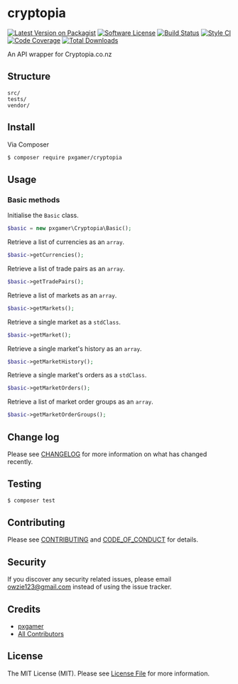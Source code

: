 # cryptopia

[![Latest Version on Packagist][ico-version]][link-packagist]
[![Software License][ico-license]](LICENSE.md)
[![Build Status][ico-travis]][link-travis]
[![Style CI][ico-styleci]][link-styleci]
[![Code Coverage][ico-code-quality]][link-code-quality]
[![Total Downloads][ico-downloads]][link-downloads]

An API wrapper for Cryptopia.co.nz

## Structure

```
src/
tests/
vendor/
```

## Install

Via Composer

```bash
$ composer require pxgamer/cryptopia
```

## Usage

### Basic methods

Initialise the `Basic` class.

```php
$basic = new pxgamer\Cryptopia\Basic();
```

Retrieve a list of currencies as an `array`.

```php
$basic->getCurrencies();
```

Retrieve a list of trade pairs as an `array`.

```php
$basic->getTradePairs();
```

Retrieve a list of markets as an `array`.

```php
$basic->getMarkets();
```

Retrieve a single market as a `stdClass`.

```php
$basic->getMarket();
```

Retrieve a single market's history as an `array`.

```php
$basic->getMarketHistory();
```

Retrieve a single market's orders as a `stdClass`.

```php
$basic->getMarketOrders();
```

Retrieve a list of market order groups as an `array`.

```php
$basic->getMarketOrderGroups();
```

## Change log

Please see [CHANGELOG](CHANGELOG.md) for more information on what has changed recently.

## Testing

```bash
$ composer test
```

## Contributing

Please see [CONTRIBUTING](CONTRIBUTING.md) and [CODE_OF_CONDUCT](CODE_OF_CONDUCT.md) for details.

## Security

If you discover any security related issues, please email owzie123@gmail.com instead of using the issue tracker.

## Credits

- [pxgamer][link-author]
- [All Contributors][link-contributors]

## License

The MIT License (MIT). Please see [License File](LICENSE.md) for more information.

[ico-version]: https://img.shields.io/packagist/v/pxgamer/cryptopia.svg?style=flat-square
[ico-license]: https://img.shields.io/badge/license-MIT-brightgreen.svg?style=flat-square
[ico-travis]: https://img.shields.io/travis/pxgamer/cryptopia/master.svg?style=flat-square
[ico-styleci]: https://styleci.io/repos/117662532/shield
[ico-code-quality]: https://img.shields.io/codecov/c/github/pxgamer/cryptopia.svg?style=flat-square
[ico-downloads]: https://img.shields.io/packagist/dt/pxgamer/cryptopia.svg?style=flat-square

[link-packagist]: https://packagist.org/packages/pxgamer/cryptopia
[link-travis]: https://travis-ci.org/pxgamer/cryptopia
[link-styleci]: https://styleci.io/repos/117662532
[link-code-quality]: https://codecov.io/gh/pxgamer/cryptopia
[link-downloads]: https://packagist.org/packages/pxgamer/cryptopia
[link-author]: https://github.com/pxgamer
[link-contributors]: ../../contributors
